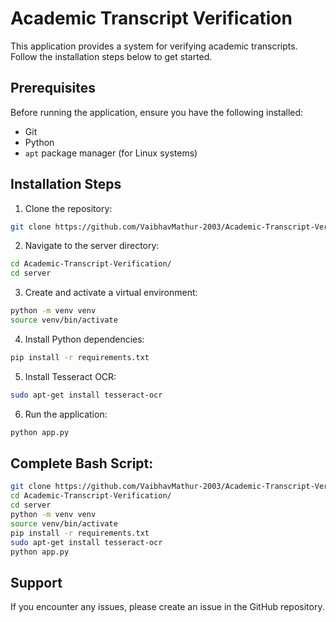 # Academic Transcript Verification

This application provides a system for verifying academic transcripts. Follow the installation steps below to get started.

## Prerequisites

Before running the application, ensure you have the following installed:
- Git
- Python
- `apt` package manager (for Linux systems)

## Installation Steps

1. Clone the repository:
```bash
git clone https://github.com/VaibhavMathur-2003/Academic-Transcript-Verification.git
```

2. Navigate to the server directory:
```bash
cd Academic-Transcript-Verification/
cd server
```

3. Create and activate a virtual environment:
```bash
python -m venv venv
source venv/bin/activate
```

4. Install Python dependencies:
```bash
pip install -r requirements.txt
```

5. Install Tesseract OCR:
```bash
sudo apt-get install tesseract-ocr
```

6. Run the application:
```bash
python app.py
```

## Complete Bash Script:
```bash
git clone https://github.com/VaibhavMathur-2003/Academic-Transcript-Verification.git
cd Academic-Transcript-Verification/
cd server
python -m venv venv
source venv/bin/activate
pip install -r requirements.txt
sudo apt-get install tesseract-ocr
python app.py
```

## Support

If you encounter any issues, please create an issue in the GitHub repository.